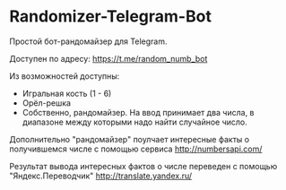 # Randomizer-Telegram-Bot
Простой бот-рандомайзер для Telegram.

Доступен по адресу: https://t.me/random_numb_bot

Из возможностей доступны:
* Игральная кость (1 - 6)
* Орёл-решка
* Собственно, рандомайзер. На ввод принимает два числа, в диапазоне между
которыми надо найти случайное число.

Дополнительно "рандомайзер" поулчает интересные факты о получившемся числе
с помощью сервиса http://numbersapi.com/

Результат вывода интересных фактов о числе переведен с помощью
"Яндекс.Переводчик" http://translate.yandex.ru/
